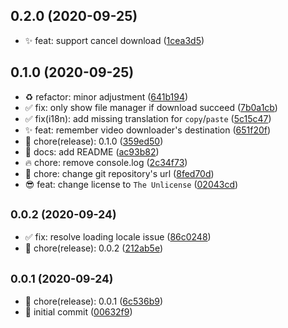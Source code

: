 ## 0.2.0 (2020-09-25)

* ✨ feat: support cancel download ([1cea3d5](https://github.com/jonz94/media-tools/commit/1cea3d5))



## 0.1.0 (2020-09-25)

* ♻️ refactor: minor adjustment ([641b194](https://github.com/jonz94/media-tools/commit/641b194))
* ✅ fix: only show file manager if download succeed ([7b0a1cb](https://github.com/jonz94/media-tools/commit/7b0a1cb))
* ✅ fix(i18n): add missing translation for `copy`/`paste` ([5c15c47](https://github.com/jonz94/media-tools/commit/5c15c47))
* ✨ feat: remember video downloader's destination ([651f20f](https://github.com/jonz94/media-tools/commit/651f20f))
* 🎉 chore(release): 0.1.0 ([359ed50](https://github.com/jonz94/media-tools/commit/359ed50))
* 📝 docs: add README ([ac93b82](https://github.com/jonz94/media-tools/commit/ac93b82))
* 🔥 chore: remove console.log ([2c34f73](https://github.com/jonz94/media-tools/commit/2c34f73))
* 🔧 chore: change git repository's url ([8fed70d](https://github.com/jonz94/media-tools/commit/8fed70d))
* 😎 feat: change license to `The Unlicense` ([02043cd](https://github.com/jonz94/media-tools/commit/02043cd))



## <small>0.0.2 (2020-09-24)</small>

* ✅ fix: resolve loading locale issue ([86c0248](https://github.com/jonz94/media-tools/commit/86c0248))
* 🎉 chore(release): 0.0.2 ([212ab5e](https://github.com/jonz94/media-tools/commit/212ab5e))



## <small>0.0.1 (2020-09-24)</small>

* 🎉 chore(release): 0.0.1 ([6c536b9](https://github.com/jonz94/media-tools/commit/6c536b9))
* 🎉 initial commit ([00632f9](https://github.com/jonz94/media-tools/commit/00632f9))



